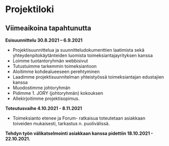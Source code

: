 # Projektiloki

## Viimeaikoina tapahtunutta

 __Esisuunnittelu 30.8.2021 – 6.9.2021__

* Projektisuunnittelua ja suunnitteludokumenttien laatimista sekä yhteydenpitokäytänteiden luomista toimeksiantajayrityksen kanssa
* Loimme tuotantoryhmän webbisivut
* Tutustuimme tarkemmin toimeksiantoon
* Aloitimme kohdealueeseen perehtyminen 
* Laadimme projektisuunnitelman yhteistyössä toimeksiantajan edustajien kanssa 
* Muodostimme johtoryhmän
* Pidimme 1. JORY (johtoryhmän) kokouksen
* Allekirjoitimme projektisopimus. 

 __Toteutusvaihe 4.10.2021 - 8.11.2021__
* Toimeksianto etenee ja Forum- ratkaisua toteutetaan asiakkaan toiveiden mukaisesti, tarkastus n. puolivälissä.

 __Tehdyn työn välikatselmointi asiakkaan kanssa pidettiin 18.10.2021 - 22.10.2021.__

